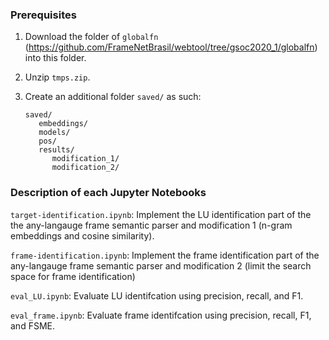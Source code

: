 ### Prerequisites

1. Download the folder of `globalfn` (https://github.com/FrameNetBrasil/webtool/tree/gsoc2020_1/globalfn) into this folder.

2. Unzip `tmps.zip`.

3. Create an additional folder `saved/` as such:

   ```
   saved/
      embeddings/
      models/
      pos/
      results/
         modification_1/
         modification_2/
   ```



### Description of each Jupyter Notebooks

`target-identification.ipynb`: Implement the LU identification part of the the any-langauge frame semantic parser and modification 1 (n-gram embeddings and cosine similarity).

`frame-identification.ipynb`: Implement the frame identification part of the any-langauge frame semantic parser and modification 2 (limit the search space for frame identification)

`eval_LU.ipynb`: Evaluate LU identifcation using precision, recall, and F1.

`eval_frame.ipynb`: Evaluate frame identifcation using precision, recall, F1, and FSME.
